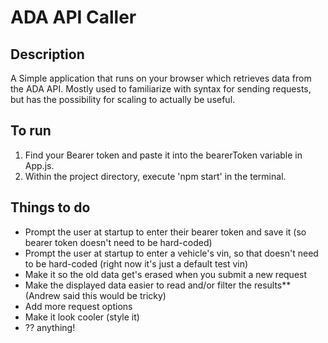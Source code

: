 # ADA API Caller

## Description
A Simple application that runs on your browser which retrieves data from the ADA API. Mostly used to familiarize with syntax for sending requests, but has the possibility for scaling to actually be useful.

## To run
1. Find your Bearer token and paste it into the bearerToken variable in App.js. 
2. Within the project directory, execute 'npm start' in the terminal.

## Things to do
- Prompt the user at startup to enter their bearer token and save it (so bearer token doesn't need to be hard-coded)
- Prompt the user at startup to enter a vehicle's vin, so that doesn't need to be hard-coded (right now it's just a default test vin)
- Make it so the old data get's erased when you submit a new request
- Make the displayed data easier to read and/or filter the results** (Andrew said this would be tricky)
- Add more request options
- Make it look cooler (style it)
- ?? anything!
